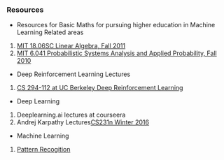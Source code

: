 ### Resources
* Resources for Basic Maths for pursuing higher education in Machine Learning Related areas
1. [MIT 18.06SC Linear Algebra, Fall 2011](https://www.youtube.com/playlist?list=PL221E2BBF13BECF6C)   
2. [MIT 6.041 Probabilistic Systems Analysis and Applied Probability, Fall 2010](https://www.youtube.com/playlist?list=PLUl4u3cNGP60A3XMwZ5sep719_nh95qOe)
* Deep Reinforcement Learning Lectures
1. [CS 294-112 at UC Berkeley Deep Reinforcement Learning](https://www.youtube.com/playlist?list=PLkFD6_40KJIxJMR-j5A1mkxK26gh_qg37)
* Deep Learning  
1. Deeplearning.ai lectures at courseera
2. Andrej Karpathy Lectures[CS231n Winter 2016](https://www.youtube.com/playlist?list=PLkt2uSq6rBVctENoVBg1TpCC7OQi31AlC)  

* Machine Learning
1. [Pattern Recogition](https://www.youtube.com/playlist?list=PLbMVogVj5nJSlpmy0ni_5-RgbseafOViy)
